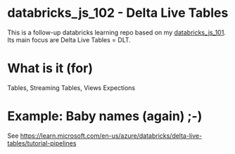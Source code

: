 # databricks_js_102 - Delta Live Tables

This is a follow-up databricks learning repo based on my [databricks_js_101](https://github.com/jstrassmayr/databricks_js_101). Its main focus are Delta Live Tables = DLT.

# What is it (for)
Tables, Streaming Tables, Views
Expections

# Example: Baby names (again) ;-)

See https://learn.microsoft.com/en-us/azure/databricks/delta-live-tables/tutorial-pipelines



